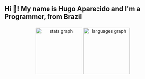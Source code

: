 <h2 align="left">Hi 👋! My name is Hugo Aparecido and I'm a Programmer, from Brazil</h2>

###

<div align="center">
  <img src="https://github-readme-stats.vercel.app/api?username=HugoAPGA&hide_title=false&hide_rank=false&show_icons=true&include_all_commits=true&count_private=true&disable_animations=false&theme=dracula&locale=en&hide_border=false" height="150" alt="stats graph"  />
  <img src="https://github-readme-stats.vercel.app/api/top-langs?username=HugoAPGA&locale=en&hide_title=false&layout=compact&card_width=320&langs_count=5&theme=dracula&hide_border=false" height="150" alt="languages graph"  />
</div>

###
